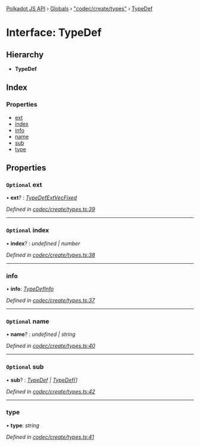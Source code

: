 [Polkadot JS API](../README.md) › [Globals](../globals.md) › ["codec/create/types"](../modules/_codec_create_types_.md) › [TypeDef](_codec_create_types_.typedef.md)

# Interface: TypeDef

## Hierarchy

* **TypeDef**

## Index

### Properties

* [ext](_codec_create_types_.typedef.md#optional-ext)
* [index](_codec_create_types_.typedef.md#optional-index)
* [info](_codec_create_types_.typedef.md#info)
* [name](_codec_create_types_.typedef.md#optional-name)
* [sub](_codec_create_types_.typedef.md#optional-sub)
* [type](_codec_create_types_.typedef.md#type)

## Properties

### `Optional` ext

• **ext**? : *[TypeDefExtVecFixed](_codec_create_types_.typedefextvecfixed.md)*

*Defined in [codec/create/types.ts:39](https://github.com/polkadot-js/api/blob/9c09386/packages/types/src/codec/create/types.ts#L39)*

___

### `Optional` index

• **index**? : *undefined | number*

*Defined in [codec/create/types.ts:38](https://github.com/polkadot-js/api/blob/9c09386/packages/types/src/codec/create/types.ts#L38)*

___

###  info

• **info**: *[TypeDefInfo](../enums/_codec_create_types_.typedefinfo.md)*

*Defined in [codec/create/types.ts:37](https://github.com/polkadot-js/api/blob/9c09386/packages/types/src/codec/create/types.ts#L37)*

___

### `Optional` name

• **name**? : *undefined | string*

*Defined in [codec/create/types.ts:40](https://github.com/polkadot-js/api/blob/9c09386/packages/types/src/codec/create/types.ts#L40)*

___

### `Optional` sub

• **sub**? : *[TypeDef](_codec_create_types_.typedef.md) | [TypeDef](_codec_create_types_.typedef.md)[]*

*Defined in [codec/create/types.ts:42](https://github.com/polkadot-js/api/blob/9c09386/packages/types/src/codec/create/types.ts#L42)*

___

###  type

• **type**: *string*

*Defined in [codec/create/types.ts:41](https://github.com/polkadot-js/api/blob/9c09386/packages/types/src/codec/create/types.ts#L41)*
